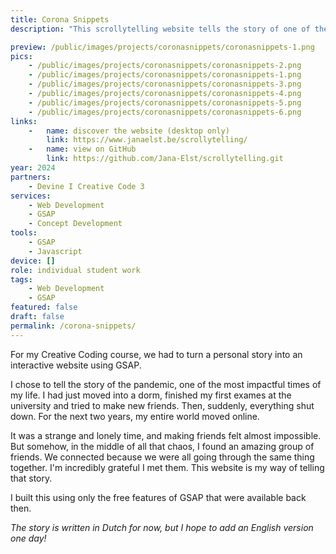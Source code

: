 ```yaml
---
title: Corona Snippets
description: "This scrollytelling website tells the story of one of the most impactful times of my life: the COVID-19 pandemic and its lockdowns. It's a personal reflection brought to life through my first explorations with GSAP."

preview: /public/images/projects/coronasnippets/coronasnippets-1.png
pics:
    - /public/images/projects/coronasnippets/coronasnippets-2.png
    - /public/images/projects/coronasnippets/coronasnippets-1.png
    - /public/images/projects/coronasnippets/coronasnippets-3.png
    - /public/images/projects/coronasnippets/coronasnippets-4.png
    - /public/images/projects/coronasnippets/coronasnippets-5.png
    - /public/images/projects/coronasnippets/coronasnippets-6.png
links:
    -   name: discover the website (desktop only)
        link: https://www.janaelst.be/scrollytelling/
    -   name: view on GitHub
        link: https://github.com/Jana-Elst/scrollytelling.git
year: 2024
partners:
    - Devine I Creative Code 3
services:
    - Web Development
    - GSAP
    - Concept Development
tools:
    - GSAP
    - Javascript
device: []
role: individual student work
tags:
    - Web Development
    - GSAP
featured: false
draft: false
permalink: /corona-snippets/
---
```

For my Creative Coding course, we had to turn a personal story into an interactive website using GSAP.

I chose to tell the story of the pandemic, one of the most impactful times of my life. I had just moved into a dorm, finished my first exames at the university and tried to make new friends. Then, suddenly, everything shut down. For the next two years, my entire world moved online.

It was a strange and lonely time, and making friends felt almost impossible. But somehow, in the middle of all that chaos, I found an amazing group of friends. We connected because we were all going through the same thing together. I'm incredibly grateful I met them. This website is my way of telling that story.

I built this using only the free features of GSAP that were available back then.

*The story is written in Dutch for now, but I hope to add an English version one day!*